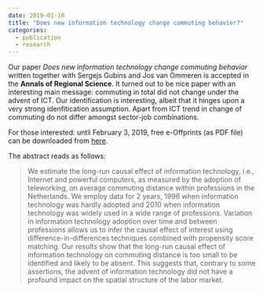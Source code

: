 ```yaml
---
date: 2019-01-10
title: "Does new information technology change commuting behavior?"
categories:
  - publication 
  - research
---
```


Our paper *Does new information technology change commuting behavior*
written together with Sergejs Gubins and Jos van Ommeren is accepted
in the **Annals of Regional Science**. It turned out to be nice paper
with an interesting main message: commuting in total did not change 
under the advent of ICT. Our identification is interesting, albeit that 
it hinges upon a very strong idenfitication assumption. Apart from ICT
trend in change of commuting do not differ amongst sector-job combinations.

For those interested: until February 3, 2019, free e-Offprints (as PDF file)
can be downloaded from [here](http://www.springer.com/home?SGWID=0-0-1003-0-0&aqId=3665034&download=1&checkval=5cd251c6bd709f5347a4be80748ab3ba).

The abstract reads as follows:

>We estimate the long-run causal effect of information technology,
>i.e., Internet and powerful computers, as measured by the adoption of
>teleworking, on average commuting distance within professions in the
>Netherlands. We employ data for 2 years, 1996 when information
>technology was hardly adopted and 2010 when information technology
>was widely used in a wide range of professions. Variation in
>information technology adoption over time and between professions
>allows us to infer the causal effect of interest using
>difference-in-differences techniques combined with propensity score
>matching. Our results show that the long-run causal effect of
>information technology on commuting distance is too small to be
>identified and likely to be absent. This suggests that, contrary to
>some assertions, the advent of information technology did not have a
>profound impact on the spatial structure of the labor market.
